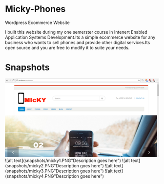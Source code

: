 # Micky-Phones
Wordpress Ecommerce Website

I built this website during my one semerster course in Intenert Enabled Application Systems Development.Its a simple 
ecommerce website for any business who wants to sell phones and provide other digital services.Its open source and you are free to modify 
it to suite your needs.

# Snapshots
![alt text](snapshots/micky.PNG "Description goes here")
![alt text](snapshots/micky1.PNG"Description goes here")
![alt text](snapshots/micky2.PNG"Description goes here")
![alt text](snapshots/micky3.PNG"Description goes here")
![alt text](snapshots/micky4.PNG"Description goes here")

